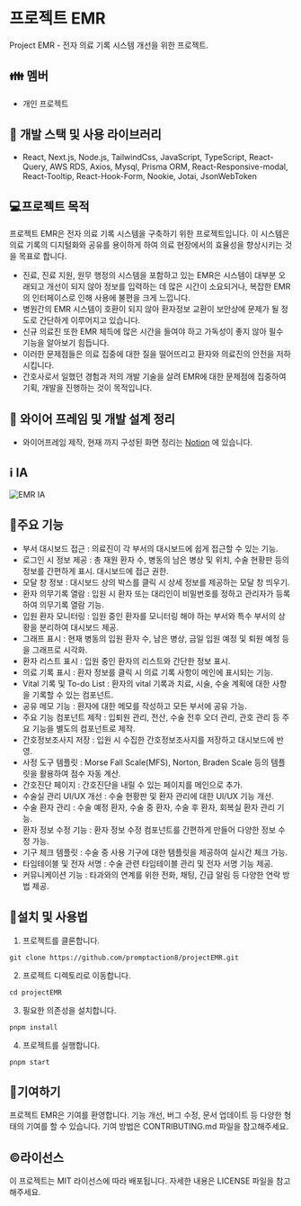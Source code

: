 # 프로젝트 EMR

Project EMR - 전자 의료 기록 시스템 개선을 위한 프로젝트.

## 👪 멤버

-   개인 프로젝트

## 🧰 개발 스택 및 사용 라이브러리

-   React, Next.js, Node.js, TailwindCss, JavaScript, TypeScript, React-Query, AWS RDS, Axios, Mysql, Prisma ORM, React-Responsive-modal, React-Tooltip, React-Hook-Form, Nookie, Jotai, JsonWebToken

## 💻프로젝트 목적

프로젝트 EMR은 전자 의료 기록 시스템을 구축하기 위한 프로젝트입니다. 이 시스템은 의료 기록의 디지털화와 공유를 용이하게 하여 의료 현장에서의 효율성을 향상시키는 것을 목표로 합니다.

-   진료, 진료 지원, 원무 행정의 시스템을 포함하고 있는 EMR은 시스템이 대부분 오래되고 개선이 되지 않아 정보를 입력하는 데 많은 시간이 소요되거나, 복잡한 EMR의 인터페이스로 인해 사용에 불편을 크게 느낍니다.
-   병원간의 EMR 시스템이 호환이 되지 않아 환자정보 교환이 보안상에 문제가 될 정도로 간단하게 이루어지고 있습니다.
-   신규 의료진 또한 EMR 체득에 많은 시간을 들여야 하고 가독성이 좋지 않아 필수 기능을 알아보기 힘듭니다.
-   이러한 문제점들은 의료 집중에 대한 질을 떨어뜨리고 환자와 의료진의 안전을 저하시킵니다.
-   간호사로서 일했던 경험과 저의 개발 기술을 살려 EMR에 대한 문제점에 집중하여 기획, 개발을 진행하는 것이 목적입니다.

## 📌 와이어 프레임 및 개발 설계 정리

-   와이어프레임 제작, 현재 까지 구성된 화면 정리는 [Notion](https://leeward-tuna-dea.notion.site/EMR-dc31fa73298c4685866a0e8b8f5db422?pvs=4) 에 있습니다.

## ℹ️ IA

![EMR IA](https://github.com/user-attachments/assets/2be3ad6c-5837-4505-b4ac-1e6369b9511b)

## 🧰주요 기능

-   부서 대시보드 접근 : 의료진이 각 부서의 대시보드에 쉽게 접근할 수 있는 기능.
-   로그인 시 정보 제공 : 총 재원 환자 수, 병동의 남은 병상 및 위치, 수술 현황판 등의 정보를 간편하게 표시. 대시보드에 접근 권한.
-   모달 창 정보 : 대시보드 상의 박스를 클릭 시 상세 정보를 제공하는 모달 창 띄우기.
-   환자 의무기록 열람 : 입원 시 환자 또는 대리인이 비밀번호를 정하고 관리자가 등록하여 의무기록 열람 기능.
-   입원 환자 모니터링 : 입원 중인 환자를 모니터링 해야 하는 부서와 특수 부서의 상황을 분리하여 대시보드 제공.
-   그래프 표시 : 현재 병동의 입원 환자 수, 남은 병상, 금일 입원 예정 및 퇴원 예정 등을 그래프로 시각화.
-   환자 리스트 표시 : 입원 중인 환자의 리스트와 간단한 정보 표시.
-   의료 기록 표시 : 환자 정보를 클릭 시 의료 기록 사항이 메인에 표시되는 기능.
-   Vital 기록 및 To-do List : 환자의 vital 기록과 치료, 시술, 수술 계획에 대한 사항을 기록할 수 있는 컴포넌트.
-   공유 메모 기능 : 환자에 대한 메모를 작성하고 모든 부서에 공유 가능.
-   주요 기능 컴포넌트 제작 : 입퇴원 관리, 전산, 수술 전후 오더 관리, 관호 관리 등 주요 기능을 별도의 컴포넌트로 제작.
-   간호정보조사지 저장 : 입원 시 수집한 간호정보조사지를 저장하고 대시보드에 반영.
-   사정 도구 템플릿 : Morse Fall Scale(MFS), Norton, Braden Scale 등의 템플릿을 활용하여 점수 자동 계산.
-   간호진단 페이지 : 간호진단을 내릴 수 있는 페이지를 메인으로 추가.
-   수술실 관리 UI/UX 개선 : 수술 현황판 및 환자 관리에 대한 UI/UX 기능 개선.
-   수술 환자 관리 : 수술 예정 환자, 수술 중 환자, 수술 후 환자, 회복실 환자 관리 기능.
-   환자 정보 수정 기능 : 환자 정보 수정 컴포넌트를 간편하게 만들어 다양한 정보 수정 가능.
-   기구 체크 템플릿 : 수술 중 사용 기구에 대한 템플릿을 제공하여 실시간 체크 가능.
-   타임테이블 및 전자 서명 : 수술 관련 타임테이블 관리 및 전자 서명 기능 제공.
-   커뮤니케이션 기능 : 타과와의 연계를 위한 전화, 채팅, 긴급 알림 등 다양한 연락 방법 제공.

## 📓설치 및 사용법

1. 프로젝트를 클론합니다.

```
git clone https://github.com/promptaction8/projectEMR.git
```

2. 프로젝트 디렉토리로 이동합니다.

```
cd projectEMR
```

3. 필요한 의존성을 설치합니다.

```
pnpm install
```

4. 프로젝트를 실행합니다.

```
pnpm start
```

## 🚧기여하기

프로젝트 EMR은 기여를 환영합니다. 기능 개선, 버그 수정, 문서 업데이트 등 다양한 형태의 기여를 할 수 있습니다. 기여 방법은 CONTRIBUTING.md 파일을 참고해주세요.

## ©️라이선스

이 프로젝트는 MIT 라이선스에 따라 배포됩니다. 자세한 내용은 LICENSE 파일을 참고해주세요.
